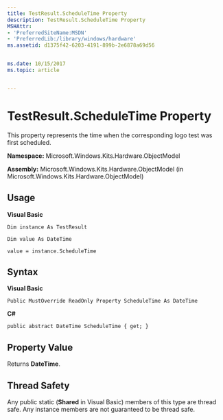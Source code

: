 ```yaml
---
title: TestResult.ScheduleTime Property
description: TestResult.ScheduleTime Property
MSHAttr:
- 'PreferredSiteName:MSDN'
- 'PreferredLib:/library/windows/hardware'
ms.assetid: d1375f42-6203-4191-899b-2e6878a69d56


ms.date: 10/15/2017
ms.topic: article


---
```


# TestResult.ScheduleTime Property


This property represents the time when the corresponding logo test was first scheduled.

**Namespace:** Microsoft.Windows.Kits.Hardware.ObjectModel

**Assembly:** Microsoft.Windows.Kits.Hardware.ObjectModel (in Microsoft.Windows.Kits.Hardware.ObjectModel)

## <span id="Usage"></span><span id="usage"></span><span id="USAGE"></span>Usage


**Visual Basic**

`Dim instance As TestResult`

`Dim value As DateTime`

`value = instance.ScheduleTime`

## <span id="Syntax"></span><span id="syntax"></span><span id="SYNTAX"></span>Syntax


**Visual Basic**

`Public MustOverride ReadOnly Property ScheduleTime As DateTime`

**C#**

`public abstract DateTime ScheduleTime { get; }`

## <span id="Property_Value"></span><span id="property_value"></span><span id="PROPERTY_VALUE"></span>Property Value


Returns **DateTime**.

## <span id="Thread_Safety"></span><span id="thread_safety"></span><span id="THREAD_SAFETY"></span>Thread Safety


Any public static (**Shared** in Visual Basic) members of this type are thread safe. Any instance members are not guaranteed to be thread safe.

 

 






